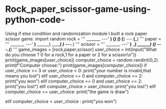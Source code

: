 # Rock_paper_scissor-game-using-python-code-
Using if else condition and randomization module I built a rock paper scissor game.
import random
rock = '''
    _______
---'   ____)
      (_____)
      (_____)
      (____)
---.__(___) 
'''
paper = '''
    _______
---'   ____)____
          ______)
          _______)
         _______)
---.__________)
'''
scissor = '''
    _______
---'   ____)____
          ______)
       __________)
      (____)
---.__(___)
'''
game_images = [rock,paper,scissor]
user_choice = int(input("What do you choose ? 0 for a rock,1 for a paper or 2 for a scissor\n"))
print(game_images[user_choice])
computer_choice = random.randint(0,2)
print(f"Computer choose:")
print(game_images[computer_choice])
if user_choice >= 3 or user_choice < 0:
    print("your number is invalid,that means you lost")
elif user_choice == 0 and computer_choice == 2:
    print("you won")
elif computer_choice == 0 and user_choice == 2:
    print("you lost")
elif computer_choice > user_choice:
    print("you lost")
elif computer_choice == user_choice:
    print("the game is draw")

elif computer_choice < user_choice :
    print("you won")
